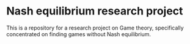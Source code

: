 # Nash equilibrium research project

This is a repository for a research project on Game theory, specifically concentrated on finding games without Nash equilibrium.
